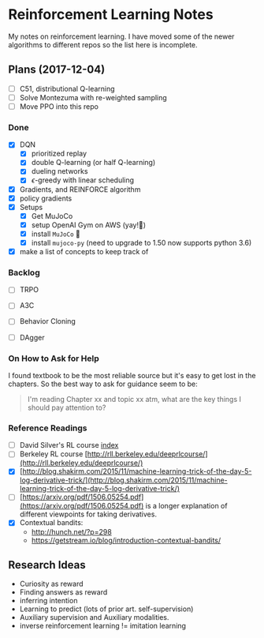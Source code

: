 # Reinforcement Learning Notes

My notes on reinforcement learning. I have moved some of the newer algorithms to different repos so the list here is incomplete.

## Plans (2017-12-04)

- [ ] C51, distributional Q-learning
- [ ] Solve Montezuma with re-weighted sampling
- [ ] Move PPO into this repo

### Done

- [x] DQN
    - [x] prioritized replay
    - [x] double Q-learning (or half Q-learning)
    - [x] dueling networks
    - [x] $\epsilon$-greedy with linear scheduling
- [x] Gradients, and REINFORCE algorithm
- [x] policy gradients
- [x] Setups
    - [x] Get MuJoCo
    - [x] setup OpenAI Gym on AWS (yay!:confetti_ball:)
    - [x] install `MuJoCo` :confetti_ball:
    - [x] install `mujoco-py` (need to upgrade to 1.50 now supports python 3.6)
- [x] make a list of concepts to keep track of

### Backlog

- [ ] TRPO
- [ ] A3C
- [ ] Behavior Cloning
- [ ] DAgger


### On How to Ask for Help
I found textbook to be the most reliable source but it's easy to get lost in the chapters. So the best way to ask for guidance seem to be:
> I'm reading Chapter xx and topic xx atm, what are the key things I should pay attention to?

### Reference Readings

- [ ] David Silver's RL course [index](david%20silver%20RL%20course/course%20index.md)
- [ ] Berkeley RL course [http://rll.berkeley.edu/deeprlcourse/](http://rll.berkeley.edu/deeprlcourse/) 
- [x] [http://blog.shakirm.com/2015/11/machine-learning-trick-of-the-day-5-log-derivative-trick/](http://blog.shakirm.com/2015/11/machine-learning-trick-of-the-day-5-log-derivative-trick/)
- [ ] [https://arxiv.org/pdf/1506.05254.pdf](https://arxiv.org/pdf/1506.05254.pdf) is a longer explanation of different viewpoints for taking derivatives. 
- [x] Contextual bandits: 
    - http://hunch.net/?p=298
    - https://getstream.io/blog/introduction-contextual-bandits/

## Research Ideas

- Curiosity as reward
- Finding answers as reward
- inferring intention
- Learning to predict (lots of prior art. self-supervision)
- Auxiliary supervision and Auxiliary modalities.
- inverse reinforcement learning != imitation learning

